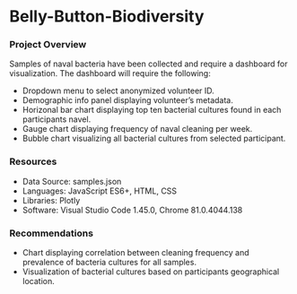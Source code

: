 # Belly-Button-Biodiversity

### Project Overview
Samples of naval bacteria have been collected and require a dashboard for visualization. The dashboard will require the following:
-	Dropdown menu to select anonymized volunteer ID.
-	Demographic info panel displaying volunteer’s metadata.
-	Horizonal bar chart displaying top ten bacterial cultures found in each participants navel.
-	Gauge chart displaying frequency of naval cleaning per week.
-	Bubble chart visualizing all bacterial cultures from selected participant.
### Resources
-	Data Source: samples.json
-	Languages: JavaScript ES6+, HTML, CSS
-	Libraries: Plotly
-	Software: Visual Studio Code 1.45.0, Chrome 81.0.4044.138
### Recommendations
-	Chart displaying correlation between cleaning frequency and prevalence of bacteria cultures for all samples.
-	Visualization of bacterial cultures based on participants geographical location.
